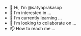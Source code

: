 - 👋 Hi, I’m @satyaprakasop
- 👀 I’m interested in ...
- 🌱 I’m currently learning ...
- 💞️ I’m looking to collaborate on ...
- 📫 How to reach me ...

<!---
satyaprakasop/satyaprakasop is a ✨ special ✨ repository because its `README.md` (this file) appears on your GitHub profile.
You can click the Preview link to take a look at your changes.
--->
